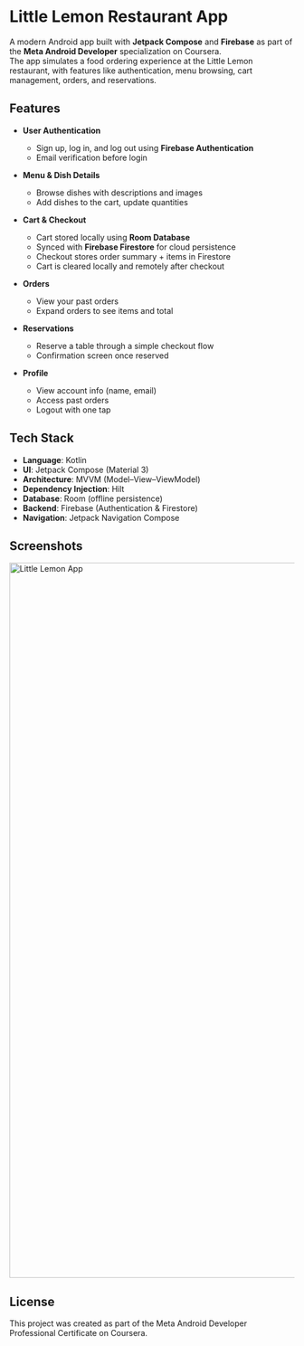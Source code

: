 # Little Lemon Restaurant App

A modern Android app built with **Jetpack Compose** and **Firebase** as part of the **Meta Android Developer** specialization on Coursera.  
The app simulates a food ordering experience at the Little Lemon restaurant, with features like authentication, menu browsing, cart management, orders, and reservations.

## Features

- **User Authentication**
  - Sign up, log in, and log out using **Firebase Authentication**
  - Email verification before login

- **Menu & Dish Details**
  - Browse dishes with descriptions and images
  - Add dishes to the cart, update quantities

- **Cart & Checkout**
  - Cart stored locally using **Room Database**
  - Synced with **Firebase Firestore** for cloud persistence
  - Checkout stores order summary + items in Firestore
  - Cart is cleared locally and remotely after checkout

- **Orders**
  - View your past orders
  - Expand orders to see items and total

- **Reservations**
  - Reserve a table through a simple checkout flow
  - Confirmation screen once reserved

- **Profile**
  - View account info (name, email)
  - Access past orders
  - Logout with one tap

## Tech Stack

- **Language**: Kotlin
- **UI**: Jetpack Compose (Material 3)
- **Architecture**: MVVM (Model–View–ViewModel)
- **Dependency Injection**: Hilt
- **Database**: Room (offline persistence)
- **Backend**: Firebase (Authentication & Firestore)
- **Navigation**: Jetpack Navigation Compose

## Screenshots

<img width="2688" height="1265" alt="Little Lemon App" src="https://github.com/user-attachments/assets/2e711b5d-b43f-4fbf-9daf-43d9fa3f2d2e" />

## License

This project was created as part of the Meta Android Developer Professional Certificate on Coursera.
